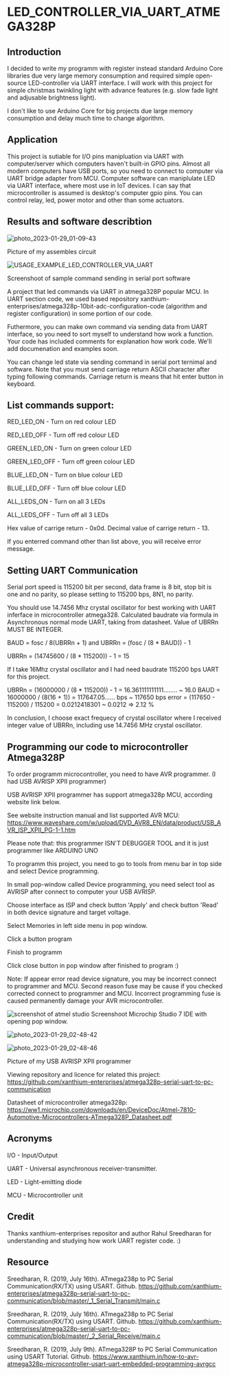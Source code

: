 # LED_CONTROLLER_VIA_UART_ATMEGA328P

## Introduction

I decided to write my programm with register instead standard Arduino Core libraries due very large memory consumption and required simple open-source LED-controller via UART interface. I will work with this project for simple christmas twinkling light with advance features (e.g. slow fade light and adjusable brightness light).

I don't like to use Arduino Core for big projects due large memory consumption and delay much time to change algorithm.

## Application
  
This project is sutiable for I/O pins manipluation via UART with computer/server which computers haven't built-in GPIO pins. Almost all modern computers have USB ports, so you need to connect to computer via UART bridge adapter from MCU. Computer software can maniplulate LED via UART interface, where most use in IoT devices.
I can say that microcontroller is assumed is desktop's computer gpio pins. You can control relay, led, power motor and other than some actuators. 

## Results and software describtion

![photo_2023-01-29_01-09-43](https://user-images.githubusercontent.com/55639759/215300296-2994a4ad-1662-4f3e-8355-27595402f319.jpg)

Picture of my assembles circuit

![USAGE_EXAMPLE_LED_CONTROLLER_VIA_UART](https://user-images.githubusercontent.com/55639759/215300395-cce92c3f-6182-4ca4-8105-6162b3f6c053.png)

Screenshoot of sample command sending in serial port software

A project that led commands via UART in atmega328P popular MCU. In UART section code, we used based repository xanthium-enterprises/atmega328p-10bit-adc-configuration-code (algorithm and register configuration) in some portion of our code. 

Futhermore, you can make own command via sending data from UART interface, so you need to sort myself to understand how work a function. Your code has included comments for explanation how work code. We'll add documenation and examples soon. 

You can change led state via sending command in serial port ternimal and software. Note that you must send carriage return ASCII character after typing following commands. Carriage return is means that hit enter button in keyboard. 
## List commands support: 

RED_LED_ON - Turn on red colour LED  

RED_LED_OFF - Turn off red colour LED 

GREEN_LED_ON - Turn on green colour LED

GREEN_LED_OFF - Turn off green colour LED

BLUE_LED_ON - Turn on blue colour LED

BLUE_LED_OFF - Turn off blue colour LED 

ALL_LEDS_ON - Turn on all 3 LEDs

ALL_LEDS_OFF - Turn off all 3 LEDs

Hex value of carrige return - 0x0d.
Decimal value of carrige return - 13.

If you enterred command other than list above, you will receive error message.  

## Setting UART Communication

Serial port speed is 115200 bit per second, data frame is 8 bit, stop bit is one and no parity, so please setting to 115200 bps, 8N1, no parity.

You should use 14.7456 Mhz crystal oscillator for best working with UART inferface in microcontroller atmega328.
Calculated baudrate via formula in Asynchronous normal mode UART, taking from datasheet. Value of UBRRn MUST BE INTEGER.  

BAUD = fosc / 8(UBRRn + 1) and UBRRn = (fosc / (8 * BAUD)) - 1

UBRRn = (14745600 / (8 * 115200)) - 1 = 15 

If I take 16Mhz crystal oscillator and I had need baudrate 115200 bps UART for this project.   

UBRRn = (16000000 / (8 * 115200)) - 1 = 16.361111111111........ ~ 16.0 
BAUD = 16000000 / (8(16 + 1)) = 117647.05...... bps ~ 117650 bps 
error = (117650 - 115200) / 115200 = 0.0212418301 ~ 0.0212 => 2.12 % 

In conclusion, I choose exact frequecy of crystal oscillator where I received integer value of UBRRn, including use 14.7456 MHz crystal oscillator. 

## Programming our code to microcontroller Atmega328P

To order programm microcontroller, you need to have AVR programmer. (I had USB AVRISP XPII programmer) 

USB AVRISP XPII programmer has support atmega328p MCU, according website link below. 

See website instruction manual and list supported AVR MCU: https://www.waveshare.com/w/upload/DVD_AVR8_EN/data/product/USB_AVR_ISP_XPII_PG-1-1.htm

Please note that: this programmer ISN'T DEBUGGER TOOL and it is just programmer like ARDUINO UNO

To programm this project, you need to go to tools from menu bar in top side and select Device programming. 

In small pop-window called Device programming, you need select tool as AVRISP after connect to computer your USB AVRISP.

Choose interface as ISP and check button 'Apply' and check button 'Read' in both device signature and target voltage. 

Select Memories in left side menu in pop window. 

Click a button program

Finish to programm

Click close button in pop window after finished to program :)

Note: If appear error read device signature, you may be incorrect connect to programmer and MCU. Second reason fuse may be cause if you checked corrected connect to programmer and MCU. Incorrect programming fuse is caused permanently damage your AVR microcontroller.  

![screenshot of atmel studio](https://user-images.githubusercontent.com/55639759/215302219-0fa8eccc-5766-449a-9953-031b8722ec50.png)
Screenshoot Microchip Studio 7 IDE with opening pop window.

![photo_2023-01-29_02-48-42](https://user-images.githubusercontent.com/55639759/215302786-2264337d-51cc-4ed0-9ff1-f0a527978a5d.jpg)

![photo_2023-01-29_02-48-46](https://user-images.githubusercontent.com/55639759/215302789-3b72cfda-e28c-4588-b740-271d18782ed5.jpg)

Picture of my USB AVRISP XPII programmer

Viewing repository and licence for related this project: https://github.com/xanthium-enterprises/atmega328p-serial-uart-to-pc-communication

Datasheet of microcontroller atmega328p: https://ww1.microchip.com/downloads/en/DeviceDoc/Atmel-7810-Automotive-Microcontrollers-ATmega328P_Datasheet.pdf

## Acronyms

I/O - Input/Output 

UART - Universal asynchronous receiver-transmitter. 

LED -  Light-emitting diode

MCU - Microcontroller unit

## Credit 

Thanks xanthium-enterprises repositor and author Rahul Sreedharan for understanding and studying how work UART register code. :)

## Resource

Sreedharan, R. (2019, July 16th). ATmega238p to PC Serial Communication(RX/TX) using USART. Github. https://github.com/xanthium-enterprises/atmega328p-serial-uart-to-pc-communication/blob/master/_1_Serial_Transmit/main.c

Sreedharan, R. (2019, July 16th). ATmega238p to PC Serial Communication(RX/TX) using USART. Github. https://github.com/xanthium-enterprises/atmega328p-serial-uart-to-pc-communication/blob/master/_2_Serial_Receive/main.c

Sreedharan, R. (2019, July 9th). ATmega328P to PC Serial Communication using USART Tutorial. Github. https://www.xanthium.in/how-to-avr-atmega328p-microcontroller-usart-uart-embedded-programming-avrgcc
